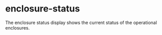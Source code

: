 # enclosure-status
The enclosure status display shows the current status of the operational enclosures.
